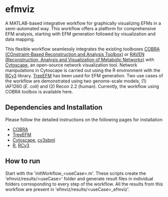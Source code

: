 # efmviz
A MATLAB-based integrative workflow for graphically visualizing EFMs in a semi-automated way. This workflow offers a platform for comprehensive EFM analysis, starting with EFM generation followed by visualization and data mapping. 

This flexible workflow seamlessly integrates the existing toolboxes [COBRA (COnstraint-Based Reconstruction and Analysis Toolbox)](https://github.com/opencobra/cobratoolbox/) or [RAVEN (Reconstruction, Analysis and Visualization of Metabolic Networks)](https://github.com/SysBioChalmers/RAVEN) with [Cytoscape](https://cytoscape.org/), an open-source network visualization tool. Network manipulations in Cytoscape is carried out using the R environment with the  [RCy3](https://github.com/cytoscape/RCy3) library. [TreeEFM](https://academic.oup.com/bioinformatics/article/31/6/897/214785) has been used for EFM generation. Two use cases of the workflow are demonstrated using two genome-scale models, (1) iAF1260 (*E. coli*) and (2) Recon 2.2 (human). Currently, the workflow using COBRA toolbox is available here. 

## Dependencies and Installation
Please follow the detailed instructions on the following pages for installation 
- [COBRA](https://github.com/opencobra/cobratoolbox/)
- [TreeEFM](https://academic.oup.com/bioinformatics/article/31/6/897/214785)
- [Cytoscape](https://cytoscape.org/), [cy3sbml](http://apps.cytoscape.org/apps/cy3sbml)
- [R](https://cran.r-project.org/), [RCy3](https://github.com/cytoscape/RCy3)


## How to run
Start with the 'initWorkflow_\<useCase\>.m'. 
These scripts create the 'efmviz/results/\<useCase\>' folder and generate result files in individual folders corresponding to every step of the workflow. All the results from this workflow are present in 'efmviz/results/\<useCase\>_efmviz'.
